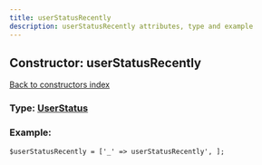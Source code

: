 ```yaml
---
title: userStatusRecently
description: userStatusRecently attributes, type and example
---
```

## Constructor: userStatusRecently  
[Back to constructors index](index.md)






### Type: [UserStatus](../types/UserStatus.md)


### Example:

```
$userStatusRecently = ['_' => userStatusRecently', ];
```